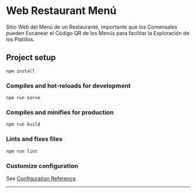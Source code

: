 # Web Restaurant Menú

Sitio Web del Menú de un Restaurante, importante que los Comensales pueden Escanear el Código QR de los Menús para facilitar la Exploración de los Platillos. 

## Project setup
```
npm install
```

### Compiles and hot-reloads for development
```
npm run serve
```

### Compiles and minifies for production
```
npm run build
```

### Lints and fixes files
```
npm run lint
```

### Customize configuration
See [Configuration Reference](https://cli.vuejs.org/config/).
****